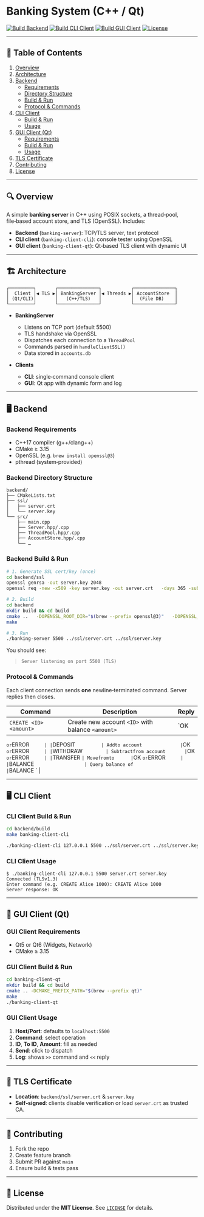 # Banking System (C++ / Qt)

[![Build Backend](https://img.shields.io/badge/build-backend-green)](#backend)
[![Build CLI Client](https://img.shields.io/badge/build-cli--client-green)](#cli-client)
[![Build GUI Client](https://img.shields.io/badge/build-gui--client-green)](#gui-client)
[![License](https://img.shields.io/badge/license-MIT-blue)](#license)

---

## 📑 Table of Contents

1. [Overview](#overview)
2. [Architecture](#architecture)
3. [Backend](#backend)
   - [Requirements](#backend-requirements)
   - [Directory Structure](#backend-directory-structure)
   - [Build & Run](#backend-build--run)
   - [Protocol & Commands](#protocol--commands)
4. [CLI Client](#cli-client)
   - [Build & Run](#cli-client-build--run)
   - [Usage](#cli-client-usage)
5. [GUI Client (Qt)](#gui-client)
   - [Requirements](#gui-client-requirements)
   - [Build & Run](#gui-client-build--run)
   - [Usage](#gui-client-usage)
6. [TLS Certificate](#tls-certificate)
7. [Contributing](#contributing)
8. [License](#license)

---

## 🔍 Overview

A simple **banking server** in C++ using POSIX sockets, a thread‑pool, file‑based account store, and TLS (OpenSSL).
Includes:

- **Backend** (`banking-server`): TCP/TLS server, text protocol
- **CLI client** (`banking-client-cli`): console tester using OpenSSL
- **GUI client** (`banking-client-qt`): Qt‑based TLS client with dynamic UI

---

## 🏗 Architecture

```
┌─────────┐       ┌───────────────┐           ┌───────────────┐
│  Client │◀ TLS ▶│ BankingServer │◀ Threads ▶│ AccountStore  │
│ (Qt/CLI)│       │   (C++/TLS)   │           │  (File DB)    │
└─────────┘       └───────────────┘           └───────────────┘
```

- **BankingServer**
  - Listens on TCP port (default 5500)
  - TLS handshake via OpenSSL
  - Dispatches each connection to a `ThreadPool`
  - Commands parsed in `handleClientSSL()`
  - Data stored in `accounts.db`

- **Clients**
  - **CLI**: single‑command console client
  - **GUI**: Qt app with dynamic form and log

---

## 🖥 Backend

### Backend Requirements

- C++17 compiler (g++/clang++)
- CMake ≥ 3.15
- OpenSSL (e.g. `brew install openssl@3`)
- pthread (system‑provided)

### Backend Directory Structure

```
backend/
├── CMakeLists.txt
├── ssl/
│   ├── server.crt
│   └── server.key
└── src/
    ├── main.cpp
    ├── Server.hpp/.cpp
    ├── ThreadPool.hpp/.cpp
    ├── AccountStore.hpp/.cpp
    └── …
```

### Backend Build & Run

```bash
# 1. Generate SSL cert/key (once)
cd backend/ssl
openssl genrsa -out server.key 2048
openssl req -new -x509 -key server.key -out server.crt   -days 365 -subj "/C=AM/ST=Yerevan/L=Yerevan/O=MyBank/CN=localhost"

# 2. Build
cd backend
mkdir build && cd build
cmake ..   -DOPENSSL_ROOT_DIR="$(brew --prefix openssl@3)"   -DOPENSSL_INCLUDE_DIR="$(brew --prefix openssl@3)/include"   -DOPENSSL_LIB_DIR="$(brew --prefix openssl@3)/lib"
make

# 3. Run
./banking-server 5500 ../ssl/server.crt ../ssl/server.key
```

You should see:

> `Server listening on port 5500 (TLS)`

### Protocol & Commands

Each client connection sends **one** newline‑terminated command. Server replies then closes.

| Command                          | Description                                    | Reply                    |
|----------------------------------|------------------------------------------------|--------------------------|
| `CREATE <ID> <amount>`           | Create new account `<ID>` with balance `<amount>` | `OK
` or `ERROR
`      |
| `DEPOSIT <ID> <amount>`          | Add `<amount>` to account `<ID>`               | `OK
` or `ERROR
`      |
| `WITHDRAW <ID> <amount>`         | Subtract `<amount>` from account `<ID>`        | `OK
` or `ERROR
`      |
| `TRANSFER <fromID> <toID> <amt>` | Move `<amt>` from `<fromID>` to `<toID>`       | `OK
` or `ERROR
`      |
| `BALANCE <ID>`                   | Query balance of `<ID>`                        | `BALANCE <x>
`          |

---

## 🖥 CLI Client

### CLI Client Build & Run

```bash
cd backend/build
make banking-client-cli

./banking-client-cli 127.0.0.1 5500 ../ssl/server.crt ../ssl/server.key
```

### CLI Client Usage

```text
$ ./banking-client-cli 127.0.0.1 5500 server.crt server.key
Connected (TLSv1.3)
Enter command (e.g. CREATE Alice 1000): CREATE Alice 1000
Server response: OK
```

---

## 🎨 GUI Client (Qt)

### GUI Client Requirements

- Qt5 or Qt6 (Widgets, Network)
- CMake ≥ 3.15

### GUI Client Build & Run

```bash
cd banking-client-qt
mkdir build && cd build
cmake .. -DCMAKE_PREFIX_PATH="$(brew --prefix qt)"
make
./banking-client-qt
```

### GUI Client Usage

1. **Host/Port**: defaults to `localhost:5500`
2. **Command**: select operation
3. **ID**, **To ID**, **Amount**: fill as needed
4. **Send**: click to dispatch
5. **Log**: shows `>>` command and `<<` reply

---

## 🔐 TLS Certificate

- **Location**: `backend/ssl/server.crt` & `server.key`
- **Self‑signed**: clients disable verification or load `server.crt` as trusted CA.

---

## 🤝 Contributing

1. Fork the repo
2. Create feature branch
3. Submit PR against `main`
4. Ensure build & tests pass

---

## 📄 License

Distributed under the **MIT License**. See [`LICENSE`](LICENSE) for details.
